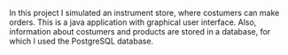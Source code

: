 In this project I simulated an instrument store, where costumers can make orders. This is a java application with
graphical user interface. Also, information about costumers and products are stored in a database, for which I
used the PostgreSQL database.
